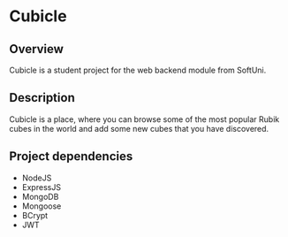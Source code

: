 # Cubicle

## Overview
Cubicle is a student project for the web backend module from SoftUni.

## Description
Cubicle is a place, where you can browse some of the most popular Rubik cubes in the world and add some new cubes that you have discovered.

## Project dependencies
- NodeJS
- ExpressJS
- MongoDB
- Mongoose
- BCrypt
- JWT